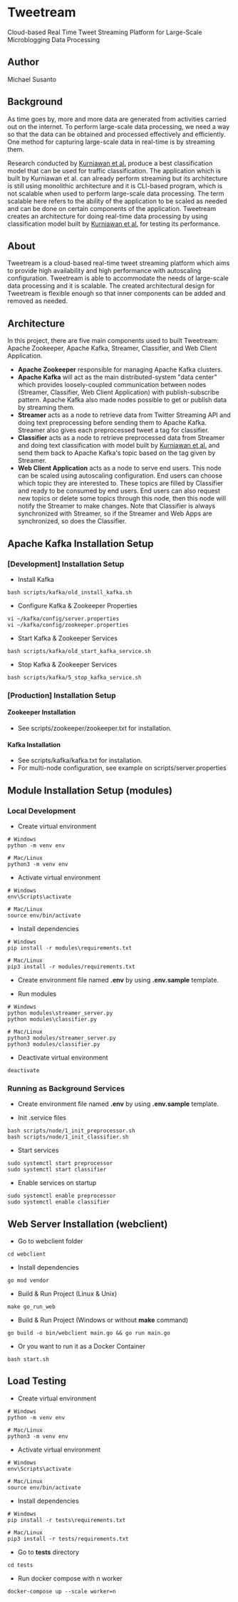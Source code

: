 # Tweetream
Cloud-based Real Time Tweet Streaming Platform for Large-Scale Microblogging Data Processing

## Author
Michael Susanto

## Background
As time goes by, more and more data are generated from activities carried out on the internet. To perform large-scale data processing, we need a way so that the data can be obtained and processed effectively and efficiently. One method for capturing large-scale data in real-time is by streaming them.

Research conducted by [Kurniawan et al.]() produce a best classification model that can be used for traffic classification. The application which is built by Kurniawan et al. can already perform streaming but its architecture is still using monolithic architecture and it is CLI-based program, which is not scalable when used to perform large-scale data processing. The term scalable here refers to the ability of the application to be scaled as needed and can be done on certain components of the application. Tweetream creates an architecture for doing real-time data processing by using classification model built by [Kurniawan et al.]() for testing its performance.

## About
Tweetream is a cloud-based real-time tweet streaming platform which aims to provide high availability and high performance with autoscaling configuration. Tweetream is able to accommodate the needs of large-scale data processing and it is scalable. The created architectural design for Tweetream is flexible enough so that inner components can be added and removed as needed. 

## Architecture 
In this project, there are five main components used to built Tweetream: Apache Zookeeper, Apache Kafka, Streamer, Classifier, and Web Client Application.

* **Apache Zookeeper** responsible for managing Apache Kafka clusters.
* **Apache Kafka** will act as the main distributed-system "data center" which provides loosely-coupled communication between nodes (Streamer, Classifier, Web Client Application) with publish-subscribe pattern. Apache Kafka also made nodes possible to get or publish data by streaming them.
* **Streamer** acts as a node to retrieve data from Twitter Streaming API and doing text preprocessing before sending them to Apache Kafka. Streamer also gives each preprocessed tweet a tag for classifier.
* **Classifier** acts as a node to retrieve preprocessed data from Streamer and doing text classification with model built by [Kurniawan et al.]() and send them back to Apache Kafka's topic based on the tag given by Streamer.
* **Web Client Application** acts as a node to serve end users. This node can be scaled using autoscaling configuration. End users can choose which topic they are interested to. These topics are filled by Classifier and ready to be consumed by end users. End users can also request new topics or delete some topics through this node, then this node will notify the Streamer to make changes. Note that Classifier is always synchronized with Streamer, so if the Streamer and Web Apps are synchronized, so does the Classifier.

## Apache Kafka Installation Setup
### [Development] Installation Setup
- Install Kafka
```
bash scripts/kafka/old_install_kafka.sh
```

- Configure Kafka & Zookeeper Properties
```
vi ~/kafka/config/server.properties
vi ~/kafka/config/zookeeper.properties
```

- Start Kafka & Zookeeper Services
```
bash scripts/kafka/old_start_kafka_service.sh
```

- Stop Kafka & Zookeeper Services
```
bash scripts/kafka/5_stop_kafka_service.sh
```

### [Production] Installation Setup
#### Zookeeper Installation
- See scripts/zookeeper/zookeeper.txt for installation.

#### Kafka Installation
- See scripts/kafka/kafka.txt for installation.
- For multi-node configuration, see example on scripts/server.properties

## Module Installation Setup (modules)
### Local Development
- Create virtual environment
```
# Windows
python -m venv env

# Mac/Linux
python3 -m venv env
```

- Activate virtual environment
```
# Windows
env\Scripts\activate

# Mac/Linux
source env/bin/activate
```

- Install dependencies
```
# Windows
pip install -r modules\requirements.txt

# Mac/Linux
pip3 install -r modules/requirements.txt
```

- Create environment file named **.env** by using **.env.sample** template.

- Run modules
```
# Windows
python modules\streamer_server.py
python modules\classifier.py

# Mac/Linux
python3 modules/streamer_server.py
python3 modules/classifier.py
```

- Deactivate virtual environment
```
deactivate
```

### Running as Background Services
- Create environment file named **.env** by using **.env.sample** template.

- Init .service files
```
bash scripts/node/1_init_preprocessor.sh
bash scripts/node/1_init_classifier.sh
```

- Start services
```
sudo systemctl start preprocessor
sudo systemctl start classifier
```

- Enable services on startup
```
sudo systemctl enable preprocessor
sudo systemctl enable classifier
```

## Web Server Installation (webclient)
- Go to webclient folder
```
cd webclient
```

- Install dependencies
```
go mod vendor
```

- Build & Run Project (Linux & Unix)
```
make go_run_web
```

- Build & Run Project (Windows or without **make** command)
```
go build -o bin/webclient main.go && go run main.go
```

- Or you want to run it as a Docker Container
```
bash start.sh
```

## Load Testing
- Create virtual environment
```
# Windows
python -m venv env

# Mac/Linux
python3 -m venv env
```

- Activate virtual environment
```
# Windows
env\Scripts\activate

# Mac/Linux
source env/bin/activate
```

- Install dependencies
```
# Windows
pip install -r tests\requirements.txt

# Mac/Linux
pip3 install -r tests/requirements.txt
```

- Go to **tests** directory
```
cd tests
```

- Run docker compose with n worker
```
docker-compose up --scale worker=n
```

